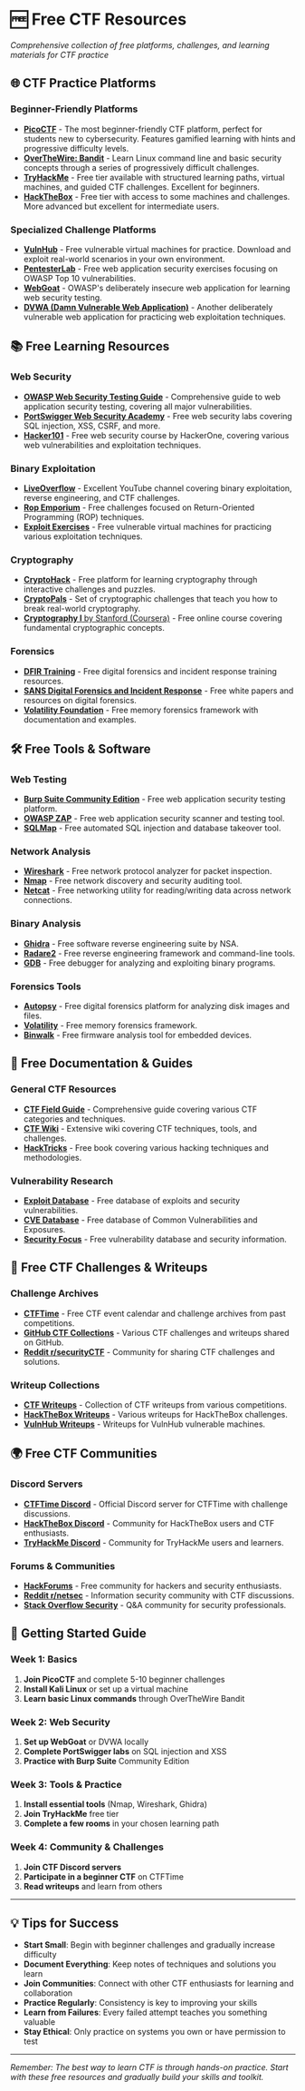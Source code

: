 # 🆓 Free CTF Resources

*Comprehensive collection of free platforms, challenges, and learning materials for CTF practice*

## 🌐 CTF Practice Platforms

### Beginner-Friendly Platforms
*   [**PicoCTF**](https://picoctf.org/) - The most beginner-friendly CTF platform, perfect for students new to cybersecurity. Features gamified learning with hints and progressive difficulty levels.
*   [**OverTheWire: Bandit**](https://overthewire.org/wargames/bandit/) - Learn Linux command line and basic security concepts through a series of progressively difficult challenges.
*   [**TryHackMe**](https://tryhackme.com/) - Free tier available with structured learning paths, virtual machines, and guided CTF challenges. Excellent for beginners.
*   [**HackTheBox**](https://www.hackthebox.com/) - Free tier with access to some machines and challenges. More advanced but excellent for intermediate users.

### Specialized Challenge Platforms
*   [**VulnHub**](https://www.vulnhub.com/) - Free vulnerable virtual machines for practice. Download and exploit real-world scenarios in your own environment.
*   [**PentesterLab**](https://pentesterlab.com/) - Free web application security exercises focusing on OWASP Top 10 vulnerabilities.
*   [**WebGoat**](https://owasp.org/www-project-webgoat/) - OWASP's deliberately insecure web application for learning web security testing.
*   [**DVWA (Damn Vulnerable Web Application)**](https://dvwa.co.uk/) - Another deliberately vulnerable web application for practicing web exploitation techniques.

## 📚 Free Learning Resources

### Web Security
*   [**OWASP Web Security Testing Guide**](https://owasp.org/www-project-web-security-testing-guide/) - Comprehensive guide to web application security testing, covering all major vulnerabilities.
*   [**PortSwigger Web Security Academy**](https://portswigger.net/web-security/all-labs) - Free web security labs covering SQL injection, XSS, CSRF, and more.
*   [**Hacker101**](https://www.hacker101.com/) - Free web security course by HackerOne, covering various web vulnerabilities and exploitation techniques.

### Binary Exploitation
*   [**LiveOverflow**](https://www.youtube.com/c/LiveOverflow) - Excellent YouTube channel covering binary exploitation, reverse engineering, and CTF challenges.
*   [**Rop Emporium**](https://ropemporium.com/) - Free challenges focused on Return-Oriented Programming (ROP) techniques.
*   [**Exploit Exercises**](https://exploit-exercises.lains.space/) - Free vulnerable virtual machines for practicing various exploitation techniques.

### Cryptography
*   [**CryptoHack**](https://cryptohack.org/) - Free platform for learning cryptography through interactive challenges and puzzles.
*   [**CryptoPals**](https://cryptopals.com/) - Set of cryptographic challenges that teach you how to break real-world cryptography.
*   [**Cryptography I** by Stanford (Coursera)](https://www.coursera.org/learn/cryptography) - Free online course covering fundamental cryptographic concepts.

### Forensics
*   [**DFIR Training**](https://www.dfir.training/) - Free digital forensics and incident response training resources.
*   [**SANS Digital Forensics and Incident Response**](https://www.sans.org/white-papers/) - Free white papers and resources on digital forensics.
*   [**Volatility Foundation**](https://volatilityfoundation.org/) - Free memory forensics framework with documentation and examples.

## 🛠️ Free Tools & Software

### Web Testing
*   [**Burp Suite Community Edition**](https://portswigger.net/burp/communitydownload) - Free web application security testing platform.
*   [**OWASP ZAP**](https://owasp.org/www-project-zap/) - Free web application security scanner and testing tool.
*   [**SQLMap**](https://sqlmap.org/) - Free automated SQL injection and database takeover tool.

### Network Analysis
*   [**Wireshark**](https://www.wireshark.org/) - Free network protocol analyzer for packet inspection.
*   [**Nmap**](https://nmap.org/) - Free network discovery and security auditing tool.
*   [**Netcat**](https://nmap.org/ncat/) - Free networking utility for reading/writing data across network connections.

### Binary Analysis
*   [**Ghidra**](https://ghidra-sre.org/) - Free software reverse engineering suite by NSA.
*   [**Radare2**](https://www.radare.org/) - Free reverse engineering framework and command-line tools.
*   [**GDB**](https://www.gnu.org/software/gdb/) - Free debugger for analyzing and exploiting binary programs.

### Forensics Tools
*   [**Autopsy**](https://www.autopsy.com/) - Free digital forensics platform for analyzing disk images and files.
*   [**Volatility**](https://volatilityfoundation.org/) - Free memory forensics framework.
*   [**Binwalk**](https://github.com/ReFirmLabs/binwalk) - Free firmware analysis tool for embedded devices.

## 📖 Free Documentation & Guides

### General CTF Resources
*   [**CTF Field Guide**](https://trailofbits.github.io/ctf/) - Comprehensive guide covering various CTF categories and techniques.
*   [**CTF Wiki**](https://ctf-wiki.org/) - Extensive wiki covering CTF techniques, tools, and challenges.
*   [**HackTricks**](https://book.hacktricks.xyz/) - Free book covering various hacking techniques and methodologies.

### Vulnerability Research
*   [**Exploit Database**](https://www.exploit-db.com/) - Free database of exploits and security vulnerabilities.
*   [**CVE Database**](https://cve.mitre.org/) - Free database of Common Vulnerabilities and Exposures.
*   [**Security Focus**](https://www.securityfocus.com/) - Free vulnerability database and security information.

## 🎯 Free CTF Challenges & Writeups

### Challenge Archives
*   [**CTFTime**](https://ctftime.org/) - Free CTF event calendar and challenge archives from past competitions.
*   [**GitHub CTF Collections**](https://github.com/topics/ctf) - Various CTF challenges and writeups shared on GitHub.
*   [**Reddit r/securityCTF**](https://www.reddit.com/r/securityCTF/) - Community for sharing CTF challenges and solutions.

### Writeup Collections
*   [**CTF Writeups**](https://github.com/ctfs/write-ups) - Collection of CTF writeups from various competitions.
*   [**HackTheBox Writeups**](https://github.com/search?q=hackthebox+writeup) - Various writeups for HackTheBox challenges.
*   [**VulnHub Writeups**](https://github.com/search?q=vulnhub+writeup) - Writeups for VulnHub vulnerable machines.

## 🌍 Free CTF Communities

### Discord Servers
*   [**CTFTime Discord**](https://discord.gg/ctftime) - Official Discord server for CTFTime with challenge discussions.
*   [**HackTheBox Discord**](https://discord.gg/hackthebox) - Community for HackTheBox users and CTF enthusiasts.
*   [**TryHackMe Discord**](https://discord.gg/tryhackme) - Community for TryHackMe users and learners.

### Forums & Communities
*   [**HackForums**](https://hackforums.net/) - Free community for hackers and security enthusiasts.
*   [**Reddit r/netsec**](https://www.reddit.com/r/netsec/) - Information security community with CTF discussions.
*   [**Stack Overflow Security**](https://security.stackexchange.com/) - Q&A community for security professionals.

## 🚀 Getting Started Guide

### Week 1: Basics
1. **Join PicoCTF** and complete 5-10 beginner challenges
2. **Install Kali Linux** or set up a virtual machine
3. **Learn basic Linux commands** through OverTheWire Bandit

### Week 2: Web Security
1. **Set up WebGoat** or DVWA locally
2. **Complete PortSwigger labs** on SQL injection and XSS
3. **Practice with Burp Suite** Community Edition

### Week 3: Tools & Practice
1. **Install essential tools** (Nmap, Wireshark, Ghidra)
2. **Join TryHackMe** free tier
3. **Complete a few rooms** in your chosen learning path

### Week 4: Community & Challenges
1. **Join CTF Discord servers**
2. **Participate in a beginner CTF** on CTFTime
3. **Read writeups** and learn from others

---

## 💡 Tips for Success

- **Start Small**: Begin with beginner challenges and gradually increase difficulty
- **Document Everything**: Keep notes of techniques and solutions you learn
- **Join Communities**: Connect with other CTF enthusiasts for learning and collaboration
- **Practice Regularly**: Consistency is key to improving your skills
- **Learn from Failures**: Every failed attempt teaches you something valuable
- **Stay Ethical**: Only practice on systems you own or have permission to test

---

*Remember: The best way to learn CTF is through hands-on practice. Start with these free resources and gradually build your skills and toolkit.*
